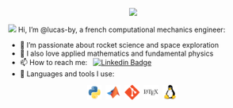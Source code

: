 <p align="center">
    <img src="https://media.giphy.com/media/26xBEamXwaMSUbV72/giphy.gif" width="320"></img>
</p>

<img src="https://media.giphy.com/media/hvRJCLFzcasrR4ia7z/giphy.gif" width="15"/> Hi, I’m @lucas-by, a french computational mechanics engineer:
- 🚀 I’m passionate about rocket science and space exploration
- 👀 I also love applied mathematics and fundamental physics 
- 📫 How to reach me: &nbsp; [![Linkedin Badge](https://img.shields.io/badge/-Lucas_Brunel-blue?style=flat&logo=Linkedin&logoColor=white)](www.linkedin.com/in/lucas-brunel-)
- 🔧 Languages and tools I use:

<p align="center">
    <img src="https://raw.githubusercontent.com/devicons/devicon/1119b9f84c0290e0f0b38982099a2bd027a48bf1/icons/python/python-original.svg" title="Python" alt="Python" width="30" height="30"/>&nbsp;
    <img src="https://raw.githubusercontent.com/devicons/devicon/1119b9f84c0290e0f0b38982099a2bd027a48bf1/icons/matlab/matlab-original.svg" title="Matlab" alt="Matlab" width="30" height="30"/>&nbsp;
    <img src="https://raw.githubusercontent.com/devicons/devicon/1119b9f84c0290e0f0b38982099a2bd027a48bf1/icons/git/git-original.svg" title="Git" alt="Git" width="30" height="30"/>&nbsp;
    <img src="https://raw.githubusercontent.com/devicons/devicon/1119b9f84c0290e0f0b38982099a2bd027a48bf1/icons/latex/latex-original.svg" title="LaTeX" alt="LaTeX" width="30" height="30"/>&nbsp;
    <img src="https://raw.githubusercontent.com/devicons/devicon/1119b9f84c0290e0f0b38982099a2bd027a48bf1/icons/linux/linux-original.svg" title="Linux" alt="Linux" width="30" height="30"/>&nbsp;
</p>
